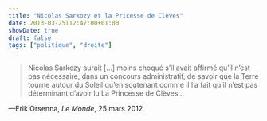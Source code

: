 ```yaml
---
title: "Nicolas Sarkozy et la Pricesse de Clèves"
date: 2013-03-25T12:47:00+01:00
showDate: true
draft: false
tags: ["politique", "droite"]
---
```


> Nicolas Sarkozy aurait [...] moins choqué s’il avait affirmé qu’il n’est pas nécessaire, dans un concours administratif, de savoir que la Terre tourne autour du Soleil qu’en soutenant comme il l’a fait qu’il n’est pas déterminant d’avoir lu La Princesse de Clèves...

—Erik Orsenna, _Le Monde_, 25 mars 2012